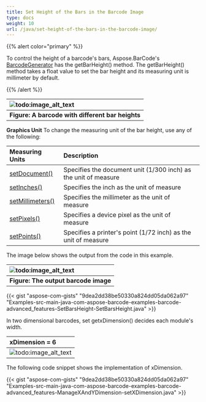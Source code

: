 ```yaml
---
title: Set Height of the Bars in the Barcode Image
type: docs
weight: 10
url: /java/set-height-of-the-bars-in-the-barcode-image/
---
```


{{% alert color="primary" %}} 

To control the height of a barcode's bars, Aspose.BarCode's [BarcodeGenerator](https://apireference.aspose.com/barcode/java/com.aspose.barcode.generation/BarcodeGenerator) has the getBarHeight() method. The getBarHeight() method takes a float value to set the bar height and its measuring unit is millimeter by default.

{{% /alert %}} 

|![todo:image_alt_text](http://i.imgur.com/KjGYQXT.jpg)|
| :- |
|**Figure: A barcode with different bar heights**|

**Graphics Unit**
To change the measuring unit of the bar height, use any of the following:

|**Measuring Units**|**Description**|
| :- | :- |
|[setDocument()](https://apireference.aspose.com/barcode/java/com.aspose.barcode.generation/Unit#setDocument\(\))|Specifies the document unit (1/300 inch) as the unit of measure|
|[setInches()](https://apireference.aspose.com/barcode/java/com.aspose.barcode.generation/Unit#setInches\(\))|Specifies the inch as the unit of measure|
|[setMillimeters()](https://apireference.aspose.com/barcode/java/com.aspose.barcode.generation/Unit#setMillimeters\(\))|Specifies the millimeter as the unit of measure|
|[setPixels()](https://apireference.aspose.com/barcode/java/com.aspose.barcode.generation/Unit#setPixels\(\))|Specifies a device pixel as the unit of measure|
|[setPoints()](https://apireference.aspose.com/barcode/java/com.aspose.barcode.generation/Unit#setPoint\(\))|Specifies a printer's point (1/72 inch) as the unit of measure|
The image below shows the output from the code in this example.

|![todo:image_alt_text](http://i.imgur.com/ybKZlvL.jpg)|
| :- |
|**Figure: The output barcode image**|

{{< gist "aspose-com-gists" "9dea2dd38be50330a824dd05da062a97" "Examples-src-main-java-com-aspose-barcode-examples-barcode-advanced_features-SetBarsHeight-SetBarsHeight.java" >}}



In two dimensional barcodes, set getxDimension() decides each module's width.

|**xDimension = 6**|
| :- |
|![todo:image_alt_text](http://i.imgur.com/t1R6u54.jpg)|
The following code snippet shows the implementation of xDimension.

{{< gist "aspose-com-gists" "9dea2dd38be50330a824dd05da062a97" "Examples-src-main-java-com-aspose-barcode-examples-barcode-advanced_features-ManageXAndYDimension-setXDimension.java" >}}

